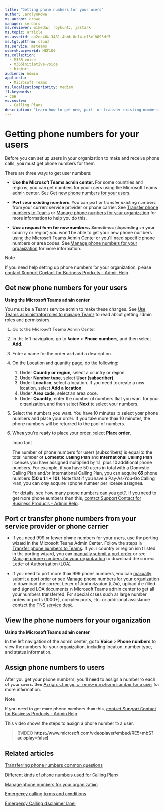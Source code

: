 ```yaml
---
title: "Getting phone numbers for your users"
author: CarolynRowe
ms.author: crowe
manager: serdars
ms.reviewer: mikedav, roykuntz, jastark
ms.topic: article
ms.assetid: aa2ec464-3481-4bbb-8c14-e13e18093df5
ms.tgt.pltfrm: cloud
ms.service: msteams
search.appverid: MET150
ms.collection: 
  - M365-voice
  - m365initiative-voice
  - highpri
audience: Admin
appliesto: 
  - Microsoft Teams
ms.localizationpriority: medium
f1.keywords:
- CSH
ms.custom: 
  - Calling Plans
description: "Learn how to get new, port, or transfer existing numbers for Teams, and how to show the changes to your users."
---
```


# Getting phone numbers for your users

Before you can set up users in your organization to make and receive phone calls, you must get phone numbers for them.
  
There are three ways to get user numbers:

- **Use the Microsoft Teams admin center.** For some countries and regions, you can get numbers for your users using the Microsoft Teams admin center. See [Get new phone numbers for your users](#get-new-phone-numbers-for-your-users).

- **Port your existing numbers.** You can port or transfer existing numbers from your current service provider or phone carrier. See [Transfer phone numbers to Teams](./phone-number-calling-plans/transfer-phone-numbers-to-teams.md) or [Manage phone numbers for your organization](/microsoftteams/manage-phone-numbers-for-your-organization) for more information to help you do this.  
  
- **Use a request form for new numbers.** Sometimes (depending on your country or region) you won't be able to get your new phone numbers using the Microsoft Teams Admin Center or you'll need specific phone numbers or area codes. See [Manage phone numbers for your organization](/microsoftteams/manage-phone-numbers-for-your-organization) for more information.
  
> [!NOTE]
> If you need help setting up phone numbers for your organization, please [contact Support Contact for Business Products - Admin Help](/microsoft-365/admin/contact-support-for-business-products).

## Get new phone numbers for your users

**Using the Microsoft Teams admin center**

You must be a Teams service admin to make these changes. See [Use Teams administrator roles to manage Teams](./using-admin-roles.md) to read about getting admin roles and permissions.

1. Go to the Microsoft Teams Admin Center.

2. In the left navigation, go to **Voice** > **Phone numbers**, and then select **Add**.

3. Enter a name for the order and add a description.

4. On the Location and quantity page, do the following:
    1. Under **Country or region**, select a country or region.
    2. Under **Number type**, select **User (subscriber)**.
    3. Under **Location**, select a location. If you need to create a new location, select **Add a location**.
    4. Under **Area code**, select an area code.
    5. Under **Quantity**, enter the number of numbers that you want for your organization, and then select **Next** to select your numbers.

5. Select the numbers you want. You have 10 minutes to select your phone numbers and place your order. If you take more than 10 minutes, the phone numbers will be returned to the pool of numbers.

6. When you're ready to place your order, select **Place order**.

    > [!IMPORTANT]
    > The number of phone numbers for users (subscribers) is equal to the total number of **Domestic Calling Plan** and **International Calling Plan** licenses you have assigned multiplied by 1.1, plus 10 additional phone numbers. For example, if you have 50 users in total with a Domestic Calling Plan and/or International Calling Plan, you can acquire **65** phone numbers **(50 x 1.1 + 10)**. Note that if you have a Pay-As-You-Go Calling Plan, you can only acquire 1 phone number per license assigned.
    >
    > For details, see [How many phone numbers can you get?](./how-many-phone-numbers-can-you-get.md). If you need to get more phone numbers than this, [contact Support Contact for Business Products - Admin Help](/microsoft-365/admin/contact-support-for-business-products).
  
## Port or transfer phone numbers from your service provider or phone carrier
  
- If you need 999 or fewer phone numbers for your users, use the porting wizard in the Microsoft Teams Admin Center. Follow the steps in [Transfer phone numbers to Teams](./phone-number-calling-plans/transfer-phone-numbers-to-teams.md). If your country or region isn't listed in the porting wizard, you can [manually submit a port order](phone-number-calling-plans/manually-submit-port-order.md) or see [Manage phone numbers for your organization](/microsoftteams/manage-phone-numbers-for-your-organization) to download the correct Letter of Authorization (LOA).

- If you need to port more than 999 phone numbers, you can [manually submit a port order](phone-number-calling-plans/manually-submit-port-order.md) or see [Manage phone numbers for your organization](/microsoftteams/manage-phone-numbers-for-your-organization) to download the correct Letter of Authorization (LOA), upload the filled and signed LOA documents in Microsoft Teams admin center to get all your numbers transferred. For special cases such as large number orders or ports (1000+), complex ports, etc. or additional assistance contact [the TNS service desk](manage-phone-numbers-for-your-organization/contact-tns-service-desk.md).

## View the phone numbers for your organization

**Using the Microsoft Teams admin center**

In the left navigation of the admin center, go to **Voice** > **Phone numbers** to view the numbers for your organization, including location, number type, and status information.
  
## Assign phone numbers to users

After you get your phone numbers, you'll need to assign a number to each of your users. See [Assign, change, or remove a phone number for a user](./assign-change-or-remove-a-phone-number-for-a-user.md) for more information.

> [!NOTE]
> If you need to get more phone numbers than this, [contact Support Contact for Business Products - Admin Help](/microsoft-365/admin/contact-support-for-business-products).

This video shows the steps to assign a phone number to a user.

> [!VIDEO https://www.microsoft.com/videoplayer/embed/RE54mbS?autoplay=false]

## Related articles

[Transferring phone numbers common questions](./phone-number-calling-plans/port-order-overview.md)

[Different kinds of phone numbers used for Calling Plans](./different-kinds-of-phone-numbers-used-for-calling-plans.md)

[Manage phone numbers for your organization](/microsoftteams/manage-phone-numbers-for-your-organization)

[Emergency calling terms and conditions](./emergency-calling-terms-and-conditions.md)

[Emergency Calling disclaimer label](https://github.com/MicrosoftDocs/OfficeDocs-SkypeForBusiness/blob/live/Teams/downloads/emergency-calling/emergency-calling-label-(en-us)-(v.1.0).zip?raw=true)
